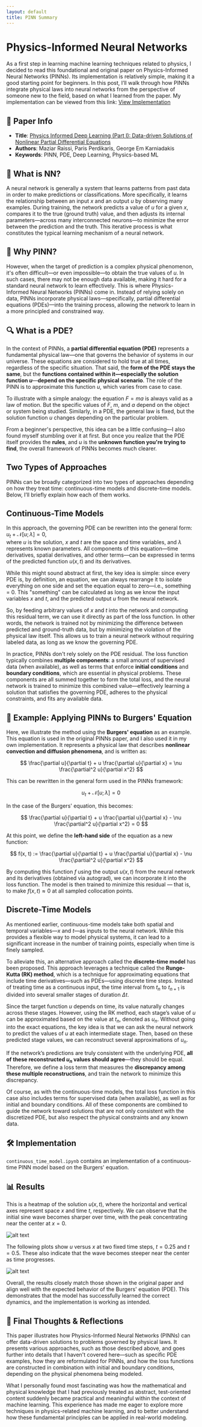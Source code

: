 ```yaml
---
layout: default
title: PINN Summary
---
```


<!-- MathJax Configuration -->
<script>
  MathJax = {
    tex: {
      inlineMath: [['$', '$'], ['\\(', '\\)']],
      displayMath: [['$$', '$$'], ['\\[', '\\]']],
      processEscapes: true
    }
  };
</script>
<!-- MathJax Script -->
<script type="text/javascript" async
  src="https://cdn.jsdelivr.net/npm/mathjax@3/es5/tex-mml-chtml.js">
</script>


# Physics-Informed Neural Networks

As a first step in learning machine learning techniques related to physics, I decided to read this foundational and original paper on Physics-Informed Neural Networks (PINNs). Its implementation is relatively simple, making it a good starting point for beginners. In this post, I’ll walk through how PINNs integrate physical laws into neural networks from the perspective of someone new to the field, based on what I learned from the paper. My implementation can be viewed from this link: [View Implementation](https://github.com/skato-kx/skato-kx.github.io-pinn-research-)

## 🔗 Paper Info

- **Title**: [Physics Informed Deep Learning (Part I): Data-driven Solutions of Nonlinear Partial Differential Equations](https://arxiv.org/abs/1711.10561)
- **Authors**: Maziar Raissi, Paris Perdikaris, George Em Karniadakis
- **Keywords**: PINN, PDE, Deep Learning, Physics-based ML

## 🧠 What is NN?

A neural network is generally a system that learns patterns from past data in order to make predictions or classifications. More specifically, it learns the relationship between an input $x$ and an output $u$ by observing many examples. During training, the network predicts a value of $u$ for a given $x$, compares it to the true (ground truth) value, and then adjusts its internal parameters—across many interconnected neurons—to minimize the error between the prediction and the truth. This iterative process is what constitutes the typical learning mechanism of a neural network.

## 🧠 Why PINN?

However, when the target of prediction is a complex physical phenomenon, it's often difficult—or even impossible—to obtain the true values of $u$. In such cases, there may not be enough data available, making it hard for a standard neural network to learn effectively. This is where Physics-Informed Neural Networks (PINNs) come in. Instead of relying solely on data, PINNs incorporate physical laws—specifically, partial differential equations (PDEs)—into the training process, allowing the network to learn in a more principled and constrained way.

## 🔍 What is a PDE?

In the context of PINNs, a **partial differential equation (PDE)** represents a fundamental physical law—one that governs the behavior of systems in our universe. These equations are considered to hold true at all times, regardless of the specific situation. That said, the **form of the PDE stays the same**, but the **functions contained within it—especially the solution function $u$**—**depend on the specific physical scenario**. The role of the PINN is to approximate this function $u$, which varies from case to case.

To illustrate with a simple analogy: the equation $F = ma$ is always valid as a law of motion. But the specific values of $F$, $m$, and $a$ depend on the object or system being studied. Similarly, in a PDE, the general law is fixed, but the solution function $u$ changes depending on the particular problem.

From a beginner's perspective, this idea can be a little confusing—I also found myself stumbling over it at first. But once you realize that the PDE itself provides the **rules**, and $u$ is the **unknown function you're trying to find**, the overall framework of PINNs becomes much clearer.

## Two Types of Approaches

PINNs can be broadly categorized into two types of approaches depending on how they treat time: continuous-time models and discrete-time models. Below, I’ll briefly explain how each of them works.

## Continuous-Time Models

In this approach, the governing PDE can be rewritten into the general form:  
$u_t + \mathcal{N}[u; \lambda] = 0$,  
where $u$ is the solution, $x$ and $t$ are the space and time variables, and $\lambda$ represents known parameters. All components of this equation—time derivatives, spatial derivatives, and other terms—can be expressed in terms of the predicted function $u(x,t)$ and its derivatives.

While this might sound abstract at first, the key idea is simple: since every PDE is, by definition, an equation, we can always rearrange it to isolate everything on one side and set the equation equal to zero—i.e., something = 0. This "something" can be calculated as long as we know the input variables $x$ and $t$, and the predicted output $u$ from the neural network.

So, by feeding arbitrary values of $x$ and $t$ into the network and computing this residual term, we can use it directly as part of the loss function. In other words, the network is trained not by minimizing the difference between predicted and ground-truth data, but by minimizing the violation of the physical law itself. This allows us to train a neural network without requiring labeled data, as long as we know the governing PDE.

In practice, PINNs don't rely solely on the PDE residual. The loss function typically combines **multiple components**: a small amount of supervised data (when available), as well as terms that enforce **initial conditions** and **boundary conditions**, which are essential in physical problems. These components are all summed together to form the total loss, and the neural network is trained to minimize this combined value—effectively learning a solution that satisfies the governing PDE, adheres to the physical constraints, and fits any available data.

## 🧾 Example: Applying PINNs to Burgers' Equation

Here, we illustrate the method using the **Burgers' equation** as an example. This equation is used in the original PINNs paper, and I also used it in my own implementation. It represents a physical law that describes **nonlinear convection and diffusion phenomena**, and is written as:

$$
\frac{\partial u}{\partial t} + u \frac{\partial u}{\partial x} = \nu \frac{\partial^2 u}{\partial x^2}
$$

This can be rewritten in the general form used in the PINNs framework:

$$
u_t + \mathcal{N}[u; \lambda] = 0
$$

In the case of the Burgers' equation, this becomes:

$$
\frac{\partial u}{\partial t} + u \frac{\partial u}{\partial x} - \nu \frac{\partial^2 u}{\partial x^2} = 0
$$

At this point, we define the **left-hand side** of the equation as a new function:

$$
f(x, t) := \frac{\partial u}{\partial t} + u \frac{\partial u}{\partial x} - \nu \frac{\partial^2 u}{\partial x^2}
$$

By computing this function $f$ using the output $u(x, t)$ from the neural network and its derivatives (obtained via autograd), we can incorporate it into the loss function. The model is then trained to minimize this residual — that is, to make $f(x, t) \approx 0$ at all sampled collocation points.

## Discrete-Time Models

As mentioned earlier, continuous-time models take both spatial and temporal variables—$x$ and $t$—as inputs to the neural network. While this provides a flexible way to model physical systems, it can lead to a significant increase in the number of training points, especially when time is finely sampled.

To alleviate this, an alternative approach called the **discrete-time model** has been proposed. This approach leverages a technique called the **Runge-Kutta (RK) method**, which is a technique for approximating equations that include time derivatives—such as PDEs—using discrete time steps. Instead of treating time as a continuous input, the time interval from $t_n$ to $t_{n+1}$ is divided into several smaller stages of duration $\Delta t$.

Since the target function $u$ depends on time, its value naturally changes across these stages. However, using the RK method, each stage’s value of $u$ can be approximated based on the value at $t_n$, denoted as $u_n$. Without going into the exact equations, the key idea is that we can ask the neural network to predict the values of $u$ at each intermediate stage. Then, based on these predicted stage values, we can reconstruct several approximations of $u_n$.

If the network’s predictions are truly consistent with the underlying PDE, **all of these reconstructed $u_n$ values should agree**—they should be equal. Therefore, we define a loss term that measures the **discrepancy among these multiple reconstructions**, and train the network to minimize this discrepancy.

Of course, as with the continuous-time models, the total loss function in this case also includes terms for supervised data (when available), as well as for initial and boundary conditions. All of these components are combined to guide the network toward solutions that are not only consistent with the discretized PDE, but also respect the physical constraints and any known data.

## 🛠️ Implementation

`continuous_time_model.ipynb` contains an implementation of a continuous-time PINN model based on the Burgers' equation.

## 📊 Results

This is a heatmap of the solution $u(x, t)$, where the horizontal and vertical axes represent space $x$ and time $t$, respectively. We can observe that the initial sine wave becomes sharper over time, with the peak concentrating near the center at $x = 0$.

![alt text](image.png)

The following plots show $u$ versus $x$ at two fixed time steps, $t = 0.25$ and $t = 0.5$. These also indicate that the wave becomes steeper near the center as time progresses.

![alt text](image-1.png)

Overall, the results closely match those shown in the original paper and align well with the expected behavior of the Burgers' equation (PDE). This demonstrates that the model has successfully learned the correct dynamics, and the implementation is working as intended.

## 💭 Final Thoughts & Reflections

This paper illustrates how Physics-Informed Neural Networks (PINNs) can offer data-driven solutions to problems governed by physical laws. It presents various approaches, such as those described above, and goes further into details that I haven't covered here—such as specific PDE examples, how they are reformulated for PINNs, and how the loss functions are constructed in combination with initial and boundary conditions, depending on the physical phenomena being modeled.

What I personally found most fascinating was how the mathematical and physical knowledge that I had previously treated as abstract, test-oriented content suddenly became practical and meaningful within the context of machine learning. This experience has made me eager to explore more techniques in physics-related machine learning, and to better understand how these fundamental principles can be applied in real-world modeling.
